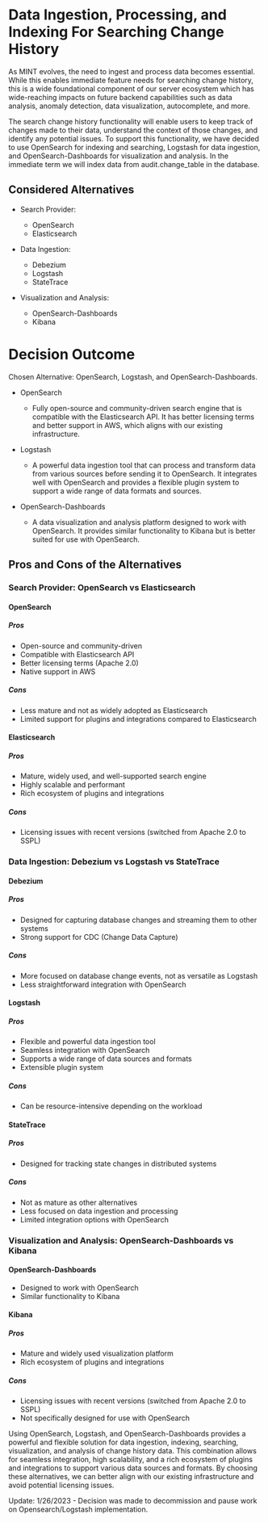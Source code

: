 # Data Ingestion, Processing, and Indexing For Searching Change History

As MINT evolves, the need to ingest and process data becomes essential. While this enables immediate feature needs for
searching change history, this is a wide foundational component of our server ecosystem which has wide-reaching impacts
on future backend capabilities such as data analysis, anomaly detection, data visualization, autocomplete, and more.

The search change history functionality will enable users to keep track of changes made to their data, understand the
context of those changes, and identify any potential issues. To support this functionality, we have decided to use
OpenSearch for indexing and searching, Logstash for data ingestion, and OpenSearch-Dashboards for visualization and
analysis. In the immediate term we will index data from audit.change_table in the database.


## Considered Alternatives

- Search Provider:
  - OpenSearch
  - Elasticsearch


- Data Ingestion:
  - Debezium
  - Logstash
  - StateTrace


- Visualization and Analysis:
  - OpenSearch-Dashboards
  - Kibana


# Decision Outcome

Chosen Alternative: OpenSearch, Logstash, and OpenSearch-Dashboards.

- OpenSearch
  - Fully open-source and community-driven search engine that is compatible with the Elasticsearch API. It
  has better licensing terms and better support in AWS, which aligns with our existing infrastructure.


- Logstash
  - A powerful data ingestion tool that can process and transform data from various sources before sending it
  to OpenSearch. It integrates well with OpenSearch and provides a flexible plugin system to support a wide range of data
  formats and sources.


- OpenSearch-Dashboards
  - A data visualization and analysis platform designed to work with OpenSearch. It provides
  similar functionality to Kibana but is better suited for use with OpenSearch.


## Pros and Cons of the Alternatives


### Search Provider: OpenSearch vs Elasticsearch

#### OpenSearch

##### <i>Pros</i>
+ Open-source and community-driven
+ Compatible with Elasticsearch API
+ Better licensing terms (Apache 2.0)
+ Native support in AWS

##### <i>Cons</i>
- Less mature and not as widely adopted as Elasticsearch
- Limited support for plugins and integrations compared to Elasticsearch

#### Elasticsearch

##### <i>Pros</i>
+ Mature, widely used, and well-supported search engine
+ Highly scalable and performant
+ Rich ecosystem of plugins and integrations

##### <i>Cons</i>
- Licensing issues with recent versions (switched from Apache 2.0 to SSPL)


### Data Ingestion: Debezium vs Logstash vs StateTrace

#### Debezium

##### <i>Pros</i>
+ Designed for capturing database changes and streaming them to other systems
+ Strong support for CDC (Change Data Capture)

##### <i>Cons</i>
- More focused on database change events, not as versatile as Logstash
- Less straightforward integration with OpenSearch

#### Logstash

##### <i>Pros</i>
+ Flexible and powerful data ingestion tool
+ Seamless integration with OpenSearch
+ Supports a wide range of data sources and formats
+ Extensible plugin system

##### <i>Cons</i>
- Can be resource-intensive depending on the workload

#### StateTrace

##### <i>Pros</i>
+ Designed for tracking state changes in distributed systems

##### <i>Cons</i>
- Not as mature as other alternatives
- Less focused on data ingestion and processing
- Limited integration options with OpenSearch


### Visualization and Analysis: OpenSearch-Dashboards vs Kibana

#### OpenSearch-Dashboards

- Designed to work with OpenSearch
- Similar functionality to Kibana

#### Kibana

##### <i>Pros</i>
+ Mature and widely used visualization platform
+ Rich ecosystem of plugins and integrations

##### <i>Cons</i>
- Licensing issues with recent versions (switched from Apache 2.0 to SSPL)
- Not specifically designed for use with OpenSearch

Using OpenSearch, Logstash, and OpenSearch-Dashboards provides a powerful and flexible solution for data ingestion,
indexing, searching, visualization, and analysis of change history data. This combination allows for seamless
integration, high scalability, and a rich ecosystem of plugins and integrations to support various data sources and
formats. By choosing these alternatives, we can better align with our existing infrastructure and avoid potential
licensing issues.

Update: 1/26/2023 - Decision was made to decommission and pause work on Opensearch/Logstash implementation.
